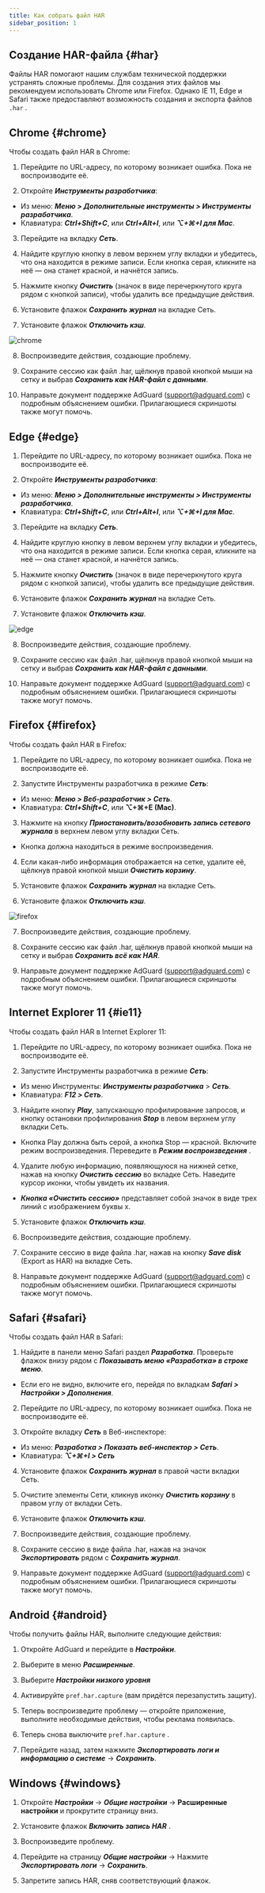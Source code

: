 ```yaml
---
title: Как собрать файл HAR
sidebar_position: 1
---
```


## Создание HAR-файла {#har}

Файлы HAR помогают нашим службам технической поддержки устранять сложные проблемы. Для создания этих файлов мы рекомендуем использовать Chrome или Firefox. Однако IE 11, Edge и Safari также предоставляют возможность создания и экспорта файлов `.har` .

## Chrome {#chrome}

Чтобы создать файл HAR в Chrome:

1. Перейдите по URL-адресу, по которому возникает ошибка. Пока не воспроизводите её.

2. Откройте ***Инструменты разработчика***:

- Из меню: ***Меню > Дополнительные инструменты > Инструменты разработчика***.
- Клавиатура: ***Ctrl+Shift+C***, или ***Ctrl+Alt+I***, или ***⌥+⌘+I для Mac***.

3. Перейдите на вкладку ***Сеть***.

4. Найдите круглую кнопку в левом верхнем углу вкладки и убедитесь, что она находится в режиме записи. Если кнопка серая, кликните на неё — она станет красной, и начнётся запись.

5. Нажмите кнопку ***Очистить*** (значок в виде перечеркнутого круга рядом с кнопкой записи), чтобы удалить все предыдущие действия.

6. Установите флажок ***Сохранить журнал*** на вкладке Сеть.

7. Установите флажок ***Отключить кэш***.

![chrome](https://cdn.adtidy.org/content/Kb/ad_blocker/guides/chrome.png)

8. Воспроизведите действия, создающие проблему.

9. Сохраните сессию как файл .har, щёлкнув правой кнопкой мыши на сетку и выбрав ***Сохранить как HAR-файл с данными***.

10. Направьте документ поддержке AdGuard (support@adguard.com) с подробным объяснением ошибки. Прилагающиеся скриншоты также могут помочь.

## Edge {#edge}

1. Перейдите по URL-адресу, по которому возникает ошибка. Пока не воспроизводите её.

2. Откройте ***Инструменты разработчика***:

- Из меню: ***Меню > Дополнительные инструменты > Инструменты разработчика***.
- Клавиатура: ***Ctrl+Shift+C***, или ***Ctrl+Alt+I***, или ***⌥+⌘+I для Mac***.

3. Перейдите на вкладку ***Сеть***.

4. Найдите круглую кнопку в левом верхнем углу вкладки и убедитесь, что она находится в режиме записи. Если кнопка серая, кликните на неё — она станет красной, и начнётся запись.

5. Нажмите кнопку ***Очистить*** (значок в виде перечеркнутого круга рядом с кнопкой записи), чтобы удалить все предыдущие действия.

6. Установите флажок ***Сохранить журнал*** на вкладке Сеть.

7. Установите флажок ***Отключить кэш***.

![edge](https://cdn.adtidy.org/content/Kb/ad_blocker/guides/edge.png)

8. Воспроизведите действия, создающие проблему.

9. Сохраните сессию как файл .har, щёлкнув правой кнопкой мыши на сетку и выбрав ***Сохранить как HAR-файл с данными***.

10. Направьте документ поддержке AdGuard (support@adguard.com) с подробным объяснением ошибки. Прилагающиеся скриншоты также могут помочь.

## Firefox {#firefox}

Чтобы создать файл HAR в Firefox:

1. Перейдите по URL-адресу, по которому возникает ошибка. Пока не воспроизводите её.

2. Запустите Инструменты разработчика в режиме ***Сеть***:
- Из меню: ***Меню > Веб-разработчик > Сеть***.
- Клавиатура: ***Ctrl+Shift+C***, или **⌥+⌘+E (Mac)**.

3. Нажмите на кнопку ***Приостановить/возобновить запись сетевого журнала*** в верхнем левом углу вкладки Сеть.
- Кнопка должна находиться в режиме воспроизведения.

4. Если какая-либо информация отображается на сетке, удалите её, щёлкнув правой кнопкой мыши ***Очистить корзину***.

5. Установите флажок ***Сохранить журнал*** на вкладке Сеть.

6. Установите флажок ***Отключить кэш***.

![firefox](https://cdn.adtidy.org/content/Kb/ad_blocker/guides/firefox.png)

7. Воспроизведите действия, создающие проблему.

8. Сохраните сессию как файл .har, щёлкнув правой кнопкой мыши на сетку и выбрав ***Сохранить всё как HAR***.

9. Направьте документ поддержке AdGuard (support@adguard.com) с подробным объяснением ошибки. Прилагающиеся скриншоты также могут помочь.

## Internet Explorer 11 {#ie11}

Чтобы создать файл HAR в Internet Explorer 11:

1. Перейдите по URL-адресу, по которому возникает ошибка. Пока не воспроизводите её.

2. Запустите Инструменты разработчика в режиме ***Сеть***:
- Из меню Инструменты: ***Инструменты разработчика*** > ***Сеть***.
- Клавиатура: ***F12  > Сеть***.

3. Найдите кнопку ***Play***, запускающую профилирование запросов, и кнопку остановки профилирования ***Stop*** в левом верхнем углу вкладки Сеть.
- Кнопка Play должна быть серой, а кнопка Stop — красной. Включите режим воспроизведения. Переведите в ***Режим воспроизведения*** .

4. Удалите любую информацию, появляющуюся на нижней сетке, нажав на кнопку ***Очистить сессию*** во вкладке Сеть. Наведите курсор иконки, чтобы увидеть их названия.
- ***Кнопка «Очистить сессию»*** представляет собой значок в виде трех линий с изображением буквы x.

5. Установите флажок ***Отключить кэш***.

6. Воспроизведите действия, создающие проблему.

7. Сохраните сессию в виде файла .har, нажав на кнопку ***Save disk*** (Export as HAR) на вкладке Сеть.

8. Направьте документ поддержке AdGuard (support@adguard.com) с подробным объяснением ошибки. Прилагающиеся скриншоты также могут помочь.

## Safari {#safari}

Чтобы создать файл HAR в Safari:

1. Найдите в панели меню Safari раздел ***Разработка***. Проверьте флажок внизу рядом с ***Показывать меню «Разработка» в строке меню***.
- Если его не видно, включите его, перейдя по вкладкам ***Safari > Настройки > Дополнения***.

2. Перейдите по URL-адресу, по которому возникает ошибка. Пока не воспроизводите её.

3. Откройте вкладку ***Сеть*** в Веб-инспекторе:
- Из меню: ***Разработка > Показать веб-инспектор > Сеть***.
- Клавиатура: ***⌥+⌘+I > Сеть***

4. Установите флажок ***Сохранить журнал*** в правой части вкладки Сеть.

5. Очистите элементы Сети, кликнув иконку ***Очистить корзину*** в правом углу от вкладки Сеть.

6. Установите флажок ***Отключить кэш***.

7. Воспроизведите действия, создающие проблему.

8. Сохраните сессию в виде файла .har, нажав на значок ***Экспортировать*** рядом с ***Сохранить журнал***.

9. Направьте документ поддержке AdGuard (support@adguard.com) с подробным объяснением ошибки. Прилагающиеся скриншоты также могут помочь.

## Android {#android}

Чтобы получить файлы HAR, выполните следующие действия:

1. Откройте AdGuard и перейдите в ***Настройки***.

2. Выберите в меню ***Расширенные***.

3. Выберите ***Настройки низкого уровня***

4. Активируйте `pref.har.capture` (вам придётся перезапустить защиту).

5. Теперь воспроизведите проблему — откройте приложение, выполните необходимые действия, чтобы реклама появилась.

6. Теперь снова выключите `pref.har.capture` .

7. Перейдите назад, затем нажмите ***Экспортировать логи и информацию о системе*** → ***Сохранить***.

## Windows {#windows}

1. Откройте ***Настройки*** → ***Общие настройки*** → **Расширенные настройки** и прокрутите страницу вниз.

2. Установите флажок ***Включить запись HAR*** .

3. Воспроизведите проблему.

4. Перейдите на страницу ***Общие настройки*** → Нажмите ***Экспортировать логи*** → ***Сохранить***.

5. Запретите запись HAR, сняв соответствующий флажок.
